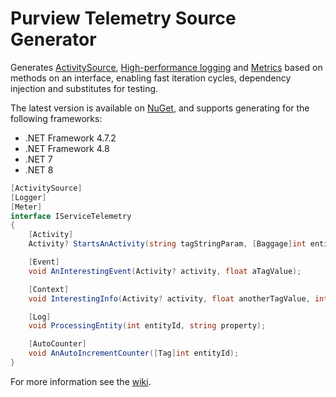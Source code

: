 # Purview Telemetry Source Generator

Generates [ActivitySource](https://learn.microsoft.com/en-us/dotnet/api/system.diagnostics.activitysource), [High-performance logging](https://learn.microsoft.com/en-us/dotnet/core/extensions/high-performance-logging) and [Metrics](https://learn.microsoft.com/en-us/dotnet/api/system.diagnostics.metrics) based on methods on an interface, enabling fast iteration cycles, dependency injection and substitutes for testing.

The latest version is available on [NuGet](https://www.nuget.org/packages/Purview.Telemetry.SourceGenerator/), and supports generating for the following frameworks:

* .NET Framework 4.7.2
* .NET Framework 4.8
* .NET 7
* .NET 8

```csharp
[ActivitySource]
[Logger]
[Meter]
interface IServiceTelemetry
{
    [Activity]
    Activity? StartsAnActivity(string tagStringParam, [Baggage]int entityId);

    [Event]
    void AnInterestingEvent(Activity? activity, float aTagValue);

    [Context]
    void InterestingInfo(Activity? activity, float anotherTagValue, int intTagValue);

    [Log]
    void ProcessingEntity(int entityId, string property);

    [AutoCounter]
    void AnAutoIncrementCounter([Tag]int entityId);
}
```

For more information see the [wiki](https://github.com/purview-dev/purview-telemetry-sourcegenerator/wiki).
